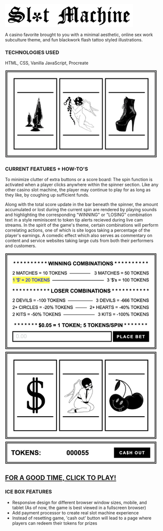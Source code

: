 <img src="images/headertext.png">

A casino favorite brought to you with a minimal aesthetic, online sex work subculture theme, and fun blackwork flash tattoo styled illustrations.

### TECHNOLOGIES USED 

HTML, CSS, Vanilla JavaScript, Procreate

<img src="images/spinnerdemo.gif" width="500">

### CURRENT FEATURES + HOW-TO'S

To minimize clutter of extra buttons or a score board: The spin function is activated when a player clicks anywhere within the spinner section. Like any other casino slot machine, the player may continue to play for as long as they like, by coughing up sufficient funds.

Along with the total score update in the bar beneath the spinner, the amount accumulated or lost during the current spin are rendered by playing sounds and highlighting the corresponding "WINNING" or "LOSING" combination text in a style reminiscent to token tip alerts recieved during live cam streams. In the spirit of the game's theme, certain combinations will perform correlating actions, one of which is site logos taking a percentage of the player's earnings. A comedic effect which also serves as commentary on content and service websites taking large cuts from both their performers and customers.

<img src="images/gamescreenshot.png" width="500">

## <a href="https://h-b8.github.io/slot-machine/" target="_blank">FOR A GOOD TIME, CLICK TO PLAY!</a>

### ICE BOX FEATURES

- Responsive design for different browser window sizes, mobile, and tablet (As of now, the game is best viewed in a fullscreen browser)
- Add payment processor to create real slot machine experience
- Instead of resetting game, 'cash out' button will lead to a page where players can redeem their tokens for prizes
